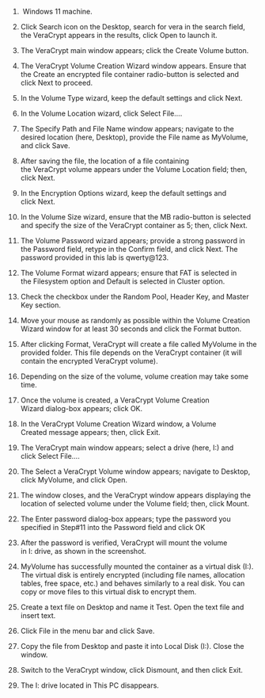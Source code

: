 
1.  Windows 11 machine.

2. Click Search icon on the Desktop, search for vera in the search field, the VeraCrypt appears in the results, click Open to launch it.

3. The VeraCrypt main window appears; click the Create Volume button.

4. The VeraCrypt Volume Creation Wizard window appears. Ensure that the Create an encrypted file container radio-button is selected and click Next to proceed.

5. In the Volume Type wizard, keep the default settings and click Next.

6. In the Volume Location wizard, click Select File….

7. The Specify Path and File Name window appears; navigate to the desired location (here, Desktop), provide the File name as MyVolume, and click Save.

8. After saving the file, the location of a file containing the VeraCrypt volume appears under the Volume Location field; then, click Next.

9. In the Encryption Options wizard, keep the default settings and click Next.

10. In the Volume Size wizard, ensure that the MB radio-button is selected and specify the size of the VeraCrypt container as 5; then, click Next.

11. The Volume Password wizard appears; provide a strong password in the Password field, retype in the Confirm field, and click Next. The password provided in this lab is qwerty@123.

12. The Volume Format wizard appears; ensure that FAT is selected in the Filesystem option and Default is selected in Cluster option.

13. Check the checkbox under the Random Pool, Header Key, and Master Key section.

14. Move your mouse as randomly as possible within the Volume Creation Wizard window for at least 30 seconds and click the Format button.

15. After clicking Format, VeraCrypt will create a file called MyVolume in the provided folder. This file depends on the VeraCrypt container (it will contain the encrypted VeraCrypt volume).

16. Depending on the size of the volume, volume creation may take some time.

17. Once the volume is created, a VeraCrypt Volume Creation Wizard dialog-box appears; click OK.

18. In the VeraCrypt Volume Creation Wizard window, a Volume Created message appears; then, click Exit.

19. The VeraCrypt main window appears; select a drive (here, I:) and click Select File….
    
20. The Select a VeraCrypt Volume window appears; navigate to Desktop, click MyVolume, and click Open.
    
21. The window closes, and the VeraCrypt window appears displaying the location of selected volume under the Volume field; then, click Mount.

22. The Enter password dialog-box appears; type the password you specified in Step#11 into the Password field and click OK
    
23. After the password is verified, VeraCrypt will mount the volume in I: drive, as shown in the screenshot.

24. MyVolume has successfully mounted the container as a virtual disk (I:). The virtual disk is entirely encrypted (including file names, allocation tables, free space, etc.) and behaves similarly to a real disk. You can copy or move files to this virtual disk to encrypt them.

25. Create a text file on Desktop and name it Test. Open the text file and insert text.

26. Click File in the menu bar and click Save.

27. Copy the file from Desktop and paste it into Local Disk (I:). Close the window.

28. Switch to the VeraCrypt window, click Dismount, and then click Exit.

29. The I: drive located in This PC disappears.